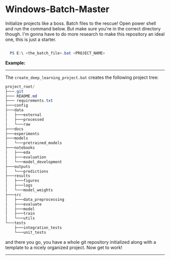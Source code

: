 # Windows-Batch-Master
Initialize projects like a boss. Batch files to the rescue! 
Open power shell and run the command below. But make sure you're in the correct directory though.
I'm gonna have to do more research to make this repository an ideal one, this is just a starter.

```powershell

  PS E:\ <the_batch_file>.bat <PROJECT_NAME>

```
**Example:**
___

The `create_deep_learning_project.bat` creates the following project tree:

```powershell
project_root/
├───.git
├─── README.md
├─── requirements.txt
├───config
├───data
│   ├───external
│   ├───processed
│   └───raw
├───docs
├───experiments
├───models
│   └───pretrained_models
├───notebooks
│   ├───eda
│   ├───evaluation
│   └───model_development
├───outputs
│   └───predictions
├───results
│   ├───figures
│   ├───logs
│   └───model_weights
├───src
│   ├───data_preprocessing
│   ├───evaluate
│   ├───model
│   ├───train
│   └───utils
└───tests
    ├───integration_tests
    └───unit_tests
```

and there you go, you have a whole git repository initialized along with a template to a nicely organized project.
Now get to work!

___
